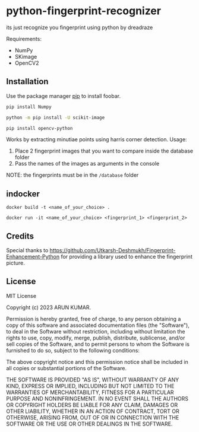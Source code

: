 # python-fingerprint-recognizer
its just recognize you fingerprint  using python by dreadraze

Requirements:
- NumPy<!-- 
    for arrays as image objects
-->
- SKimage <!-- 
    for image proceesing
-->
- OpenCV2<!-- 
    for image recoginition
-->
## Installation

Use the package manager [pip](https://pip.pypa.io/en/stable/) to install foobar.

```bash
pip install Numpy
```
```bash
python -m pip install -U scikit-image
```
```bash
pip install opencv-python
```

Works by extracting minutiae points using harris corner detection.
Usage:

1. Place 2 fingerprint images that you want to compare inside the database folder 
2. Pass the names of the images as arguments in the console

NOTE: the fingerprints must be in the `/database` folder
## indocker
```shell
docker build -t <name_of_your_choice> .

docker run -it <name_of_your_choice> <fingerprint_1> <fingerprint_2>
```


## Credits

Special thanks to https://github.com/Utkarsh-Deshmukh/Fingerprint-Enhancement-Python for providing a library used to enhance the fingerprint picture.


## License

MIT License

Copyright (c) 2023 ARUN KUMAR.

Permission is hereby granted, free of charge, to any person obtaining a copy
of this software and associated documentation files (the "Software"), to deal
in the Software without restriction, including without limitation the rights
to use, copy, modify, merge, publish, distribute, sublicense, and/or sell
copies of the Software, and to permit persons to whom the Software is
furnished to do so, subject to the following conditions:

The above copyright notice and this permission notice shall be included in all
copies or substantial portions of the Software.

THE SOFTWARE IS PROVIDED "AS IS", WITHOUT WARRANTY OF ANY KIND, EXPRESS OR
IMPLIED, INCLUDING BUT NOT LIMITED TO THE WARRANTIES OF MERCHANTABILITY,
FITNESS FOR A PARTICULAR PURPOSE AND NONINFRINGEMENT. IN NO EVENT SHALL THE
AUTHORS OR COPYRIGHT HOLDERS BE LIABLE FOR ANY CLAIM, DAMAGES OR OTHER
LIABILITY, WHETHER IN AN ACTION OF CONTRACT, TORT OR OTHERWISE, ARISING FROM,
OUT OF OR IN CONNECTION WITH THE SOFTWARE OR THE USE OR OTHER DEALINGS IN THE
SOFTWARE.
